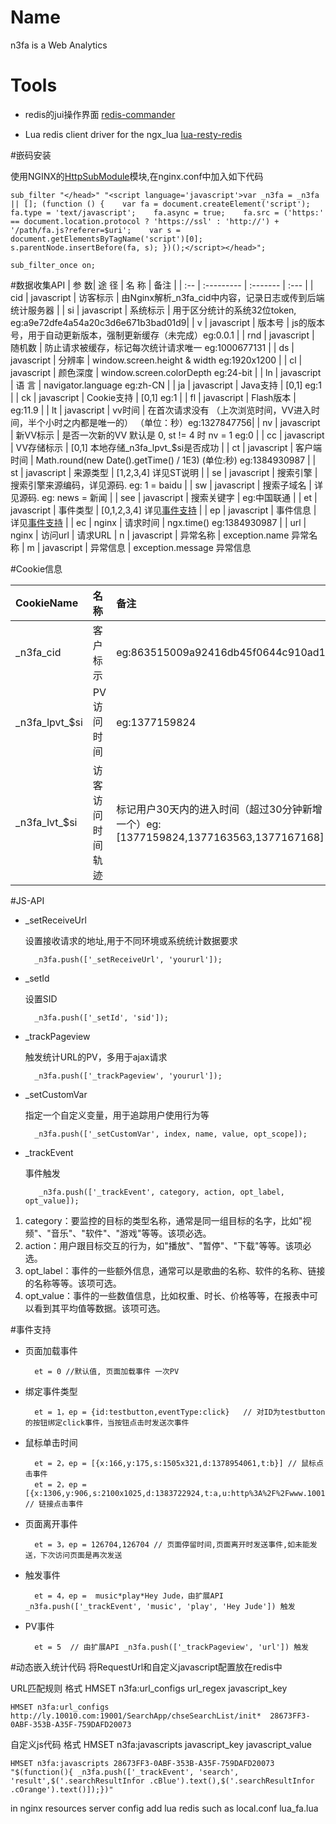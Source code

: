 Name
====

n3fa is a Web Analytics


Tools
=====   

* redis的jui操作界面 [redis-commander](https://github.com/nearinfinity/redis-commander)

* Lua redis client driver for the ngx_lua [lua-resty-redis](https://github.com/agentzh/lua-resty-redis)


#嵌码安装

使用NGINX的[HttpSubModule](http://wiki.nginx.org/HttpSubModule)模块,在nginx.conf中加入如下代码


    sub_filter "</head>" "<script language='javascript'>var _n3fa = _n3fa || []; (function () {    var fa = document.createElement('script');    fa.type = 'text/javascript';    fa.async = true;    fa.src = ('https:' == document.location.protocol ? 'https://ssl' : 'http://') + '/path/fa.js?referer=$uri';    var s = document.getElementsByTagName('script')[0];    s.parentNode.insertBefore(fa, s); })();</script></head>";
    
    sub_filter_once on; 


#数据收集API
| 参 数|     途 径   |   名 称    | 备注 |
| :-- | :---------  | :-------   | :--- |
| cid | javascript  | 访客标示   | 由Nginx解析_n3fa_cid中内容，记录日志或传到后端统计服务器 |
| si  | javascript  | 系统标示   | 用于区分统计的系统32位token, eg:a9e72dfe4a54a20c3d6e671b3bad01d9|
| v   | javascript  | 版本号     | js的版本号，用于自动更新版本，强制更新缓存（未完成）eg:0.0.1 |
| rnd | javascript  | 随机数     | 防止请求被缓存，标记每次统计请求唯一 eg:1000677131 |
| ds  | javascript  | 分辨率     | window.screen.height & width eg:1920x1200 |
| cl  | javascript  | 颜色深度   | window.screen.colorDepth eg:24-bit |
| ln  | javascript  | 语 言      | navigator.language eg:zh-CN |
| ja  | javascript  | Java支持   | [0,1] eg:1 |
| ck  | javascript  | Cookie支持 | [0,1] eg:1 |
| fl  | javascript  | Flash版本  | eg:11.9 |
| lt  | javascript  | vv时间     | 在首次请求没有 （上次浏览时间，VV进入时间，半个小时之内都是唯一的） （单位：秒）eg:1327847756|
| nv  | javascript  | 新VV标示   | 是否一次新的VV 默认是 0, st != 4 时 nv = 1 eg:0 |
| cc  | javascript  | VV存储标示 | [0,1] 本地存储_n3fa_lpvt_$si是否成功 |
| ct  | javascript  | 客户端时间 | Math.round(new Date().getTime() / 1E3) (单位:秒) eg:1384930987 |
| st  | javascript  | 来源类型   | [1,2,3,4] 详见ST说明 |
| se  | javascript  | 搜索引擎   | 搜索引擎来源编码，详见源码.  eg: 1 = baidu |
| sw  | javascript  | 搜索子域名 | 详见源码.  eg: news = 新闻 |
| see | javascript  | 搜索关键字 | eg:中国联通 |
| et  | javascript  | 事件类型   | [0,1,2,3,4] 详见[事件支持](#事件支持) |
| ep  | javascript  | 事件信息   | 详见[事件支持](#事件支持) |
| ec  | nginx       | 请求时间   | ngx.time() eg:1384930987 |
| url | nginx       | 访问url   | 请求URL
| n   | javascript  | 异常名称   | exception.name 异常名称
| m   | javascript  | 异常信息   | exception.message 异常信息

#Cookie信息

| CookieName       |  名 称             | 备注 |
| :---             |  :--------         | :--- |
|  \_n3fa\_cid       |  客户标示          | eg:863515009a92416db45f0644c910ad15 |
|  \_n3fa\_lpvt\_$si  |  PV访问时间        | eg:1377159824 |
|  \_n3fa\_lvt\_$si   |  访客访问时间轨迹  | 标记用户30天内的进入时间（超过30分钟新增一个）eg:[1377159824,1377163563,1377167168] |

#JS-API

* _setReceiveUrl

    设置接收请求的地址,用于不同环境或系统统计数据要求
    
        _n3fa.push(['_setReceiveUrl', 'yoururl']);

* _setId

    设置SID
    
        _n3fa.push(['_setId', 'sid']);

* _trackPageview

    触发统计URL的PV，多用于ajax请求
    
        _n3fa.push(['_trackPageview', 'yoururl']);

* _setCustomVar

    指定一个自定义变量，用于追踪用户使用行为等
    
        _n3fa.push(['_setCustomVar', index, name, value, opt_scope]);

* _trackEvent

    事件触发

         _n3fa.push(['_trackEvent', category, action, opt_label, opt_value]);
        
1. category：要监控的目标的类型名称，通常是同一组目标的名字，比如"视频"、"音乐"、"软件"、"游戏"等等。该项必选。
2. action：用户跟目标交互的行为，如"播放"、"暂停"、"下载"等等。该项必选。
3. opt_label：事件的一些额外信息，通常可以是歌曲的名称、软件的名称、链接的名称等等。该项可选。
4. opt_value：事件的一些数值信息，比如权重、时长、价格等等，在报表中可以看到其平均值等数据。该项可选。

#事件支持 

* 页面加载事件

        et = 0 //默认值, 页面加载事件 一次PV
        
* 绑定事件类型

        et = 1，ep = {id:testbutton,eventType:click}   // 对ID为testbutton的按钮绑定click事件，当按钮点击时发送次事件
    
* 鼠标单击时间

        et = 2，ep = [{x:166,y:175,s:1505x321,d:1378954061,t:b}] // 鼠标点击事件
        et = 2，ep = [{x:1306,y:906,s:2100x1025,d:1383722924,t:a,u:http%3A%2F%2Fwww.10010.com}] // 链接点击事件
        
* 页面离开事件

        et = 3，ep = 126704,126704 // 页面停留时间,页面离开时发送事件,如未能发送，下次访问页面是再次发送

* 触发事件

        et = 4，ep =  music*play*Hey Jude，由扩展API _n3fa.push(['_trackEvent', 'music', 'play', 'Hey Jude']) 触发

* PV事件

        et = 5  // 由扩展API _n3fa.push(['_trackPageview', 'url']) 触发


#动态嵌入统计代码
将RequestUrl和自定义javascript配置放在redis中

URL匹配规则 格式 HMSET n3fa:url_configs url_regex javascript_key

    HMSET n3fa:url_configs http://ly.10010.com:19001/SearchApp/chseSearchList/init*  28673FF3-0ABF-353B-A35F-759DAFD20073

自定义js代码 格式 HMSET n3fa:javascripts javascript_key javascript_value

    HMSET n3fa:javascripts 28673FF3-0ABF-353B-A35F-759DAFD20073 "$(function(){ _n3fa.push(['_trackEvent', 'search', 'result',$('.searchResultInfor .cBlue').text(),$('.searchResultInfor .cOrange').text()]);})"
    

in nginx resources server config add lua redis such as local.conf lua_fa.lua





